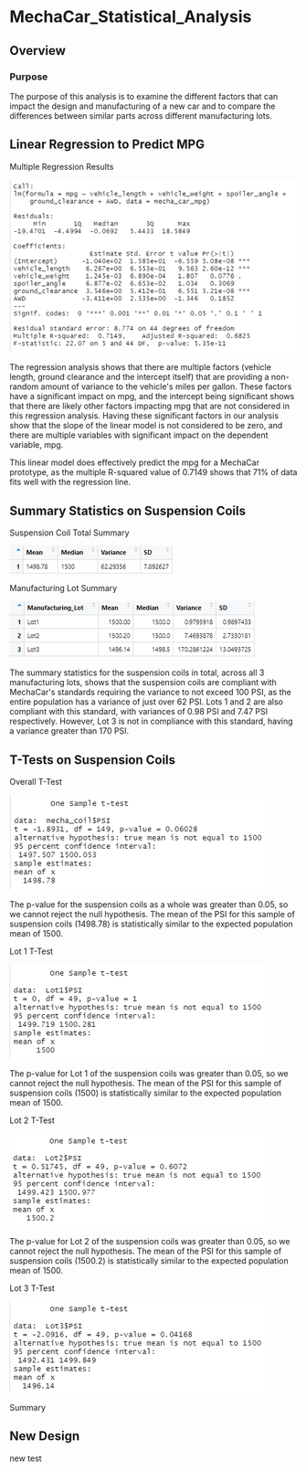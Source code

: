 # MechaCar_Statistical_Analysis
## Overview
### Purpose
The purpose of this analysis is to examine the different factors that can impact the design and manufacturing of a new car and to compare the differences between similar parts across different manufacturing lots.

## Linear Regression to Predict MPG

Multiple Regression Results

![Multiple Regression Results](https://github.com/RBarbush84/MechaCar_Statistical_Analysis/blob/main/Resources/MPG%20Multiple%20Regression.png)

The regression analysis shows that there are multiple factors (vehicle length, ground clearance and the intercept itself) that are providing a non-random amount of variance to the vehicle's miles per gallon. These factors have a significant impact on mpg, and the intercept being significant shows that there are likely other factors impacting mpg that are not considered in this regression analysis. Having these significant factors in our analysis show that the slope of the linear model is not considered to be zero, and there are multiple variables with significant impact on the dependent variable, mpg.

This linear model does effectively predict the mpg for a MechaCar prototype, as the multiple R-squared value of 0.7149 shows that 71% of data fits well with the regression line.

## Summary Statistics on Suspension Coils
Suspension Coil Total Summary

![Suspension Coil Total Summary](https://github.com/RBarbush84/MechaCar_Statistical_Analysis/blob/main/Resources/Suspension%20Coil%20Total%20Summary.png)

Manufacturing Lot Summary

![Manufacturing Lot Summary](https://github.com/RBarbush84/MechaCar_Statistical_Analysis/blob/main/Resources/Manufacturing%20Lot%20Summary.png)

The summary statistics for the suspension coils in total, across all 3 manufacturing lots, shows that the suspension coils are compliant with MechaCar's standards requiring the variance to not exceed 100 PSI, as the entire population has a variance of just over 62 PSI. Lots 1 and 2 are also compliant with this standard, with variances of 0.98 PSI and 7.47 PSI respectively. However, Lot 3 is not in compliance with this standard, having a variance greater than 170 PSI.

## T-Tests on Suspension Coils
Overall T-Test

![All Lot T Test](https://github.com/RBarbush84/MechaCar_Statistical_Analysis/blob/main/Resources/All%20Lot%20T%20Test.png)

The p-value for the suspension coils as a whole was greater than 0.05, so we cannot reject the null hypothesis. The mean of the PSI for this sample of suspension coils (1498.78) is statistically similar to the expected population mean of 1500.

Lot 1 T-Test

![Lot 1 T Test](https://github.com/RBarbush84/MechaCar_Statistical_Analysis/blob/main/Resources/Lot%201%20T%20Test.png)

The p-value for Lot 1 of the suspension coils was greater than 0.05, so we cannot reject the null hypothesis. The mean of the PSI for this sample of suspension coils (1500) is statistically similar to the expected population mean of 1500.

Lot 2 T-Test

![Lot 2 T Test](https://github.com/RBarbush84/MechaCar_Statistical_Analysis/blob/main/Resources/Lot%202%20T%20Test.png)

The p-value for Lot 2 of the suspension coils was greater than 0.05, so we cannot reject the null hypothesis. The mean of the PSI for this sample of suspension coils (1500.2) is statistically similar to the expected population mean of 1500.

Lot 3 T-Test

![Lot 3 T Test](https://github.com/RBarbush84/MechaCar_Statistical_Analysis/blob/main/Resources/Lot%203%20T%20Test.png)

Summary

## New Design
new test
